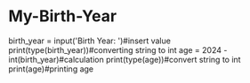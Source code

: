 # My-Birth-Year
birth_year = input('Birth Year: ')#insert value
print(type(birth_year))#converting string to int
age = 2024  - int(birth_year)#calculation
print(type(age))#convert string to int
print(age)#printing age
